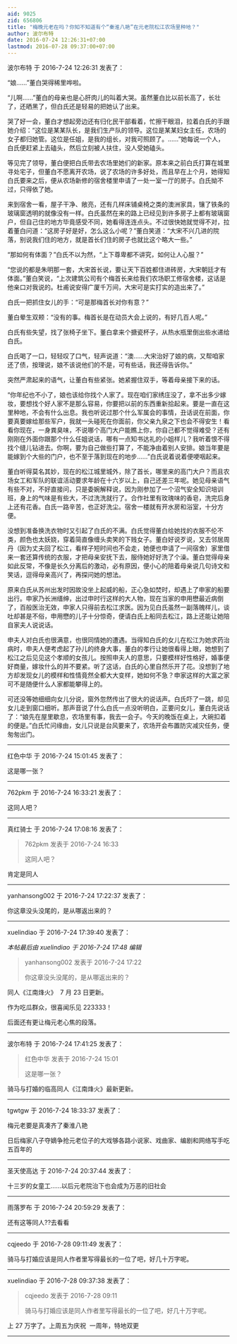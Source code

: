 ```yaml
---
aid: 9025
zid: 656806
title: "梅晚元老在吗？你知不知道有个“秦淮八艳”在元老院松江农场里种地？"
author: 波尔布特
date: 2016-07-24 12:26:31+07:00
lastmod: 2016-07-28 09:37:00+07:00
---
```


波尔布特 于 2016-7-24 12:26:31 发表了：

“娘……”董白哭得稀里哗啦。

“儿啊……”董白的母亲也是心肝肉儿的叫着大哭。虽然董白比以前长高了，长壮了，还晒黑了，但白氏还是轻易的把她认了出来。

哭了好一会，董白才想起旁边还有归化民干部看着，忙擦干眼泪，拉着白氏的手跟她介绍：“这位是某某队长，是我们生产队的领导。这位是某某妇女主任，农场的女子都归她管。这位是任姐，是我的组长，对我可照顾了。……”她每说一个人，白氏便赶紧上去磕头，然后立刻被人扶住，没人受她磕头。

等见完了领导，董白便把白氏带去农场里她们的新家。原本来之前白氏打算在城里寻处宅子，但董白不愿离开农场，说了农场的许多好处，而且早在上个月，她得知白氏要来之后，便从农场新修的宿舍楼里申请了一处一室一厅的房子。白氏拗不过，只得依了她。

来到宿舍一看，屋子干净、敞亮，还有几样床铺桌椅之类的澳洲家具，镶了铁条的玻璃窗透明的就像没有一样。白氏虽然在来的路上已经见到许多房子上都有玻璃窗户，但自己住的地方毕竟感受不同，她看得连连点头。不过很快她就觉得不对，拉着董白问道：“这房子好是好，怎么这么小呢？”董白笑道：“大宋不兴几进的院落，别说我们住的地方，就是首长们住的房子也就比这个略大一些。”

“那如何有体面？”白氏不以为然，“上下尊卑都不讲究，如何让人心服？”

“您说的都是朱明那一套，大宋首长说，要让天下百姓都住进砖房，大宋朝廷才有体面。”董白笑说，“上次建筑公司有个梅首长来给我们农场职工修宿舍楼，这话是他亲口对我说的。杜甫说安得广厦千万间，大宋可是实打实的造出来了。”

白氏一把抓住女儿的手：“可是那梅首长对你有意？”

董白晕生双颊：“没有的事。梅首长是在动员大会上说的，有好几百人呢。”

白氏有些失望，找了张椅子坐下。董白拿来个搪瓷杯子，从热水瓶里倒出些水递给白氏。

白氏喝了一口，轻轻叹了口气，轻声说道：“澳……大宋治好了娘的病，又帮咱家还了债，按理说，娘不该说他们的不是，可有些话，我还得告诉你。”

突然严肃起来的语气，让董白有些紧张。她紧握住双手，等着母亲接下来的话。

“你年纪也不小了，娘也该给你找个人家了。现在咱们家绣庄没了，拿不出多少嫁妆，要想找个好人家不是那么容易，你要把以前的东西重新拾起来。要是一直在这里种地，不会有什么出息。我也听说过那个什么军属会的事情，丑话说在前面，你要真要嫁给那些军户，我就一头碰死在你面前，你父亲九泉之下也会不得安生！看看你现在，一身粪臭味，不说哪个高门大户能瞧上你，你自己都不觉得难受？还有刚刚在外面你跟那个什么任姐说话，哪有一点知书达礼的小姐样儿？我听着恨不得找个缝儿钻进去。你啊，要为自己做些打算了，不能净由着别人安排。娘当年要是能嫁到个大些的门户，也不至于落到现在的地步……”白氏说着说着便哽咽起来。

董白听得莫名其妙，现在的松江城里城外，除了首长，哪里来的高门大户？而且农场女工和军队的联谊活动要求年龄在十六岁以上，自己还差三年呢。她见母亲语气有些不对，不好直接问，只是委婉解释说，因为刚参加了一个沼气安全知识培训班，身上的气味是有些大，不过洗洗就行了。合作社里有玫瑰味的香皂，洗完后身上还有花香。白氏一路辛苦，也正好洗尘。宿舍一楼就有开水房和浴室，十分方便。

没想到准备换洗衣物时又引起了白氏的不满。白氏觉得董白给她找的衣服不伦不类，颜色也太妖娆，穿着简直像缠头卖笑的下贱女子。董白好说歹说，又去邻居周丹（因为丈夫回了松江，看样子短时间也不会走，她便也申请了一间宿舍）家里借来一套还算传统的衣服，才把母亲安抚下去，服侍她好好洗了个澡。董白觉得母亲如此反常，不像是长久分离后的激动，必有原因，便小心的陪着母亲说几句诗文和笑话，逗得母亲高兴了，再探问她的想法。

原来白氏从苏州出发时因故没坐上起威的船，正心急如焚时，却遇上了申家的船要出行。申家乃长洲缙绅，出过申时行这样的大人物，现在当家的申用懋最近病倒了，百般医治无效，申家人只得前去松江求医。因为见白氏虽然一副落魄样儿，谈吐却甚是不俗，申用懋的儿子十分惊奇，便请白氏上船同去松江，路上还能让她陪自家夫人说说话。

申夫人对白氏也很满意，也很同情她的遭遇。当得知白氏的女儿在松江为她求药治病时，申夫人便考虑起了孙儿的终身大事，董白的孝行让她很看得上眼，她想到了松江之后见见这个孝顺的女孩儿。按照申夫人的意思，只要模样好性格好，婚事便好商量，嫁妆什么的并不要紧。听了这话，白氏的心里自然乐开了花。没想到了地方却发现女儿的模样和性情竟然全都大大变样，她如何不急？申家这样的大富之家可不是随便什么人家都能攀得上的。

可还没等她细细向女儿分说，窗外忽然传出了很大的说话声。白氏吓了一跳，却见女儿走到窗口细听。那声音说了什么白氏一点没听明白，正要问女儿，董白先说话了：“娘先在屋里歇息，农场里有事，我去一会子。今天的晚饭在桌上，大碗扣着的便是。”白氏忙问缘由，女儿只说是台风要来了，农场开会布置防灾减灾任务，便匆匆出门。

---

红色中华 于 2016-7-24 15:01:45 发表了：

这是哪一张？

---

762pkm 于 2016-7-24 16:33:21 发表了：

这同人吧？

---

真红骑士 于 2016-7-24 17:08:16 发表了：

> 762pkm 发表于 2016-7-24 16:33
>
> 这同人吧？

肯定是同人

---

yanhansong002 于 2016-7-24 17:22:37 发表了：

你这章没头没尾的，是从哪返出来的？

---

xuelindiao 于 2016-7-24 17:39:40 发表了：

_本帖最后由 xuelindiao 于 2016-7-24 17:48 编辑_

> yanhansong002 发表于 2016-7-24 17:22
>
> 你这章没头没尾的，是从哪返出来的？

同人《江南烽火》&nbsp;&nbsp;7 月 23 日更新。

作为吃瓜群众，很喜闻乐见 223333！

后面还有更让梅元老心焦的段落。

---

波尔布特 于 2016-7-24 17:41:25 发表了：

> 红色中华 发表于 2016-7-24 15:01
>
> 这是哪一张？

骑马与打婚的临高同人《江南烽火》最新更新。

---

tgwtgw 于 2016-7-24 18:33:37 发表了：

梅元老要是真凑齐了秦淮八艳

日后梅家八子夺嫡争抢元老位子的大戏够各路小说家、戏曲家、编剧和网络写手吃五百年的

---

圣天使高达 于 2016-7-24 20:37:44 发表了：

十三岁的女童工……以后元老院治下也会成为万恶的旧社会

---

雨落罗布 于 2016-7-24 20:59:29 发表了：

还有这等同人??去看看

---

cqjeedo 于 2016-7-28 09:11:49 发表了：

骑马与打婚应该是同人作者里写得最长的一位了吧，好几十万字呢。

---

xuelindiao 于 2016-7-28 09:37:38 发表了：

> cqjeedo 发表于 2016-7-28 09:11
>
> 骑马与打婚应该是同人作者里写得最长的一位了吧，好几十万字呢。

上 27 万字了。上周五为庆祝&nbsp;&nbsp;一周年，特地双更

---
